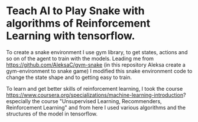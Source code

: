 # Teach AI to Play Snake with algorithms of Reinforcement Learning with tensorflow. 

To create a snake environment I use gym library, to get states, actions and so on of the agent to train with the models. Leading me from https://github.com/AleksaC/gym-snake  (in this repository Aleksa create a gym-environment to snake game) I modified this snake environment code to change the state shape and to getting easy to train.

To learn and get better skills of reinforcement learning, I took the course https://www.coursera.org/specializations/machine-learning-introduction? especially the course "Unsupervised Learning, Recommenders, Reinforcement Learning" and from here I used various algorithms and the structures of the model in tensorflow.   
